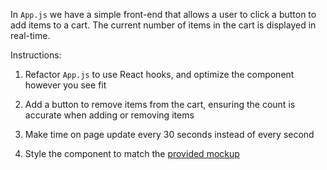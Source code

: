 In `App.js` we have a simple front-end that allows a user to click a button to add items to a cart. The current number of items in the cart is displayed in real-time.

Instructions:

1. Refactor `App.js` to use React hooks, and optimize the component however you see fit

2. Add a button to remove items from the cart, ensuring the count is accurate when adding or removing items

3. Make time on page update every 30 seconds instead of every second

4. Style the component to match the [provided mockup](mockup.png)
